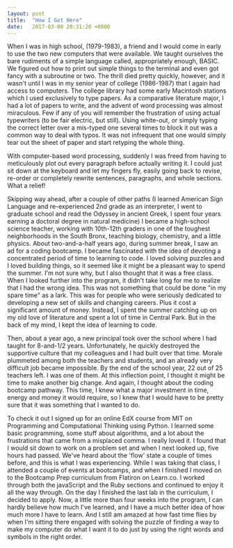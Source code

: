 ```yaml
---
layout: post
title:  "How I Got Here"
date:   2017-03-08 20:31:20 +0000
---
```



When I was in high school, (1979-1983), a friend and I would come in early to use the two new computers that were available.  We taught ourselves the bare rudiments of a simple language called, appropriately enough, BASIC.  We figured out how to print out simple things to the terminal and even got fancy with a subroutine or two. The thrill died pretty quickly, however, and it wasn't until I was in my senior year of college (1986-1987) that I again had access to computers.  The college library had some early Macintosh stations which I used exclusively to type papers.  As a comparative literature major, I had a lot of papers to write, and the advent of word processing was almost miraculous.  Few if any of you will remember the frustration of using actual typewriters (to be fair electric, but still).  Using white-out, or simply typing the correct letter over a mis-typed one several times to block it out was a common way to deal with typos.  It was not infrequent that one would simply tear out the sheet of paper and start retyping the whole thing.

With computer-based word processing, suddenly I was freed from having to meticulously plot out every paragraph before actually writing it.  I could just sit down at the keyboard and let my fingers fly, easily going back to revise, re-order or completely rewrite sentences, paragraphs, and whole sections.  What a relief!

Skipping way ahead, after a couple of other paths (I learned American Sign Language and re-experienced 2nd grade as an interpreter, I went to graduate school and read the Odyssey in ancient Greek, I spent four years earning a doctoral degree in natural medicine) I became a high-school science teacher, working with 10th-12th graders in one of the toughest neighborhoods in the South Bronx, teaching biology, chemistry, and a little physics.  About two-and-a-half years ago, during summer break, I saw an ad for a coding bootcamp.  I became fascinated with the idea of devoting a concentrated period of time to learning to code.  I loved solving puzzles and I loved building things, so it seemed like it might be a pleasant way to spend the summer.  I'm not sure why, but I also thought that it was a free class.  When I looked further into the program, it didn't take long for me to realize that I had the wrong idea.  This was not something that could be done "in my spare time" as a lark.  This was for people who were seriously dedicated to developing a new set of skills and changing careers.  Plus it cost a significant amount of money.  Instead, I spent the summer catching up on my old love of literature and spent a lot of time in Central Park.  But in the back of my mind, I kept the idea of learning to code.

Then, about a year ago, a new principal took over the school where I had taught for 8-and-1/2 years.  Unfortunately, he quickly destroyed the supportive culture that my colleagues and I had built over that time.  Morale plummeted among both the teachers and students, and an already very difficult job became impossible.  By the end of the school year, 22 out of 25 teachers left.  I was one of them.  At this inflection point, I thought it might be time to make another big change. And again, I thought about the coding bootcamp pathway.  This time, I knew what a major investment in time, energy and money it would require, so I knew that I would have to be pretty sure that it was something that I wanted to do.

To check it out I signed up for an online EdX course from MIT on Programming and Computational Thinking using Python.  I learned some basic programming, some stuff about algorithms, and a lot about the frustrations that came from a misplaced comma.  I really loved it.  I found that I would sit down to work on a problem set and when I next looked up, five hours had passed.  We've heard about the 'flow' state a couple of times before, and this is what I was experiencing.  While I was taking that class, I attended a couple of events at bootcamps, and when I finished I moved on to the Bootcamp Prep curriculum from Flatiron on Learn.co.  I worked through both the javaScript and the Ruby sections and continued to enjoy it all the way through.  On the day I finished the last lab in the curriculum, I decided to apply.  Now, a little more than four weeks into the program, I can hardly believe how much I've learned, and I have a much better idea of how much more I have to learn.  And I still am amazed at how fast time flies by when I'm sitting there engaged with solving the puzzle of finding a way to make my computer do what I want it to do just by using the right words and symbols in the right order.


